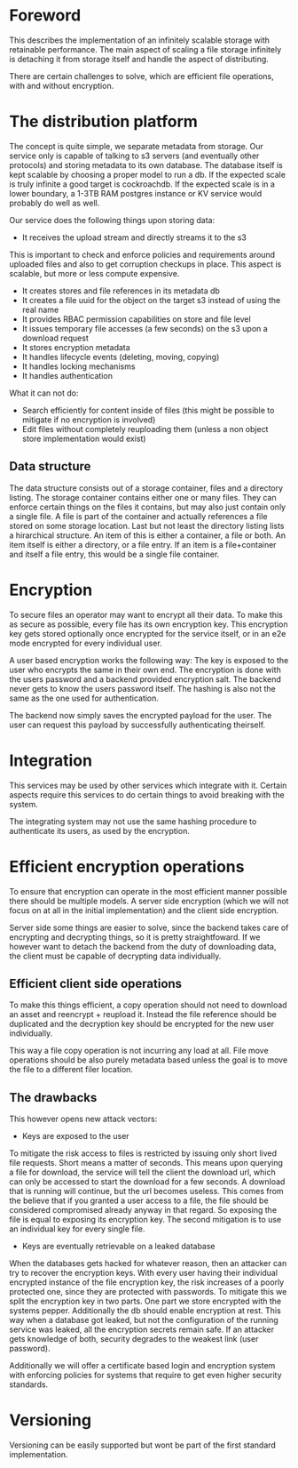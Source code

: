 # Foreword

This describes the implementation of an infinitely scalable storage with
retainable performance. The main aspect of scaling a file storage infinitely
is detaching it from storage itself and handle the aspect of distributing.

There are certain challenges to solve, which are efficient file operations,
with and without encryption.

# The distribution platform

The concept is quite simple, we separate metadata from storage. Our service
only is capable of talking to s3 servers (and eventually other protocols)
and storing metadata to its own database. The database itself is kept scalable
by choosing a proper model to run a db. If the expected scale is truly infinite
a good target is cockroachdb. If the expected scale is in a lower boundary, a
1-3TB RAM postgres instance or KV service would probably do well as well.

Our service does the following things upon storing data:

- It receives the upload stream and directly streams it to the s3

This is important to check and enforce policies and requirements around uploaded
files and also to get corruption checkups in place. This aspect is scalable, but
more or less compute expensive.

- It creates stores and file references in its metadata db
- It creates a file uuid for the object on the target s3 instead of using the real name
- It provides RBAC permission capabilities on store and file level
- It issues temporary file accesses (a few seconds) on the s3 upon a download request
- It stores encryption metadata
- It handles lifecycle events (deleting, moving, copying)
- It handles locking mechanisms
- It handles authentication

What it can not do:

- Search efficiently for content inside of files (this might be possible to mitigate if no encryption is involved)
- Edit files without completely reuploading them (unless a non object store implementation would exist)

## Data structure

The data structure consists out of a storage container, files and a directory listing.
The storage container contains either one or many files. They can enforce certain things
on the files it contains, but may also just contain only a single file. A file is part of
the container and actually references a file stored on some storage location.
Last but not least the directory listing lists a hirarchical structure. An item of this is either
a container, a file or both. An item itself is either a directory, or a file entry. If an item is a
file+container and itself a file entry, this would be a single file container.

# Encryption

To secure files an operator may want to encrypt all their data. To make this
as secure as possible, every file has its own encryption key. This encryption
key gets stored optionally once encrypted for the service itself, or in an e2e
mode encrypted for every individual user.

A user based encryption works the following way: The key is exposed to the user
who encrypts the same in their own end. The encryption is done with the users
password and a backend provided encryption salt. The backend never gets to know
the users password itself. The hashing is also not the same as the one used for
authentication.

The backend now simply saves the encrypted payload for the user. The user can
request this payload by successfully authenticating theirself.

# Integration

This services may be used by other services which integrate with it. Certain
aspects require this services to do certain things to avoid breaking with the
system.

The integrating system may not use the same hashing procedure to authenticate
its users, as used by the encryption.

# Efficient encryption operations

To ensure that encryption can operate in the most efficient manner possible
there should be multiple models. A server side encryption (which we will not
focus on at all in the initial implementation) and the client side encryption.

Server side some things are easier to solve, since the backend takes care of
encrypting and decrypting things, so it is pretty straightfoward. If we however
want to detach the backend from the duty of downloading data, the client must
be capable of decrypting data individually.

## Efficient client side operations

To make this things efficient, a copy operation should not need to download
an asset and reencrypt + reupload it. Instead the file reference should be
duplicated and the decryption key should be encrypted for the new user
individually.

This way a file copy operation is not incurring any load at all. File move
operations should be also purely metadata based unless the goal is to move
the file to a different filer location.

## The drawbacks

This however opens new attack vectors:

- Keys are exposed to the user

To mitigate the risk access to files is restricted by issuing only short lived
file requests. Short means a matter of seconds. This means upon querying a file
for download, the service will tell the client the download url, which can only
be accessed to start the download for a few seconds. A download that is running
will continue, but the url becomes useless.
This comes from the believe that if you granted a user access to a file, the
file should be considered compromised already anyway in that regard. So
exposing the file is equal to exposing its encryption key.
The second mitigation is to use an individual key for every single file.

- Keys are eventually retrievable on a leaked database

When the databases gets hacked for whatever reason, then an attacker can try to
recover the encryption keys. With every user having their individual encrypted
instance of the file encryption key, the risk increases of a poorly protected
one, since they are protected with passwords.
To mitigate this we split the encryption key in two parts. One part we store
encrypted with the systems pepper. Additionally the db should enable encryption
at rest. This way when a database got leaked, but not the configuration of the
running service was leaked, all the encryption secrets remain safe. If an
attacker gets knowledge of both, security degrades to the weakest link
(user password).

Additionally we will offer a certificate based login and encryption system with
enforcing policies for systems that require to get even higher security standards.

# Versioning

Versioning can be easily supported but wont be part of the first standard
implementation.
